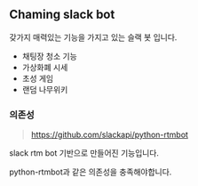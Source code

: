 ## Chaming slack bot
 갖가지 매력있는 기능을 가지고 있는 슬랙 봇 입니다.
 
 - 채팅장 청소 기능 
 - 가상화폐 시세 
 - 초성 게임
 - 랜덤 나무위키
 
### 의존성 
> https://github.com/slackapi/python-rtmbot

slack rtm bot 기반으로 만들어진 기능입니다.

python-rtmbot과 같은 의존성을 충족해야합니다.
